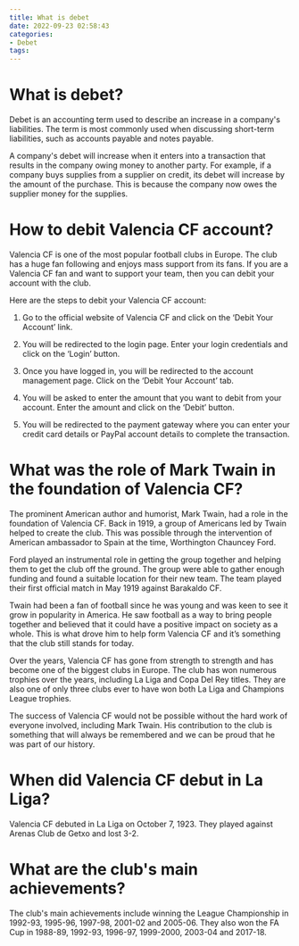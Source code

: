 ```yaml
---
title: What is debet
date: 2022-09-23 02:58:43
categories:
- Debet
tags:
---
```



#  What is debet?

Debet is an accounting term used to describe an increase in a company's liabilities. The term is most commonly used when discussing short-term liabilities, such as accounts payable and notes payable.

A company's debet will increase when it enters into a transaction that results in the company owing money to another party. For example, if a company buys supplies from a supplier on credit, its debet will increase by the amount of the purchase. This is because the company now owes the supplier money for the supplies.

#  How to debit Valencia CF account?

Valencia CF is one of the most popular football clubs in Europe. The club has a huge fan following and enjoys mass support from its fans. If you are a Valencia CF fan and want to support your team, then you can debit your account with the club.

Here are the steps to debit your Valencia CF account:

1. Go to the official website of Valencia CF and click on the ‘Debit Your Account’ link.

2. You will be redirected to the login page. Enter your login credentials and click on the ‘Login’ button.

3. Once you have logged in, you will be redirected to the account management page. Click on the ‘Debit Your Account’ tab.

4. You will be asked to enter the amount that you want to debit from your account. Enter the amount and click on the ‘Debit’ button.

5. You will be redirected to the payment gateway where you can enter your credit card details or PayPal account details to complete the transaction.

#  What was the role of Mark Twain in the foundation of Valencia CF?

The prominent American author and humorist, Mark Twain, had a role in the foundation of Valencia CF. Back in 1919, a group of Americans led by Twain helped to create the club. This was possible through the intervention of American ambassador to Spain at the time, Worthington Chauncey Ford.

Ford played an instrumental role in getting the group together and helping them to get the club off the ground. The group were able to gather enough funding and found a suitable location for their new team. The team played their first official match in May 1919 against Barakaldo CF.

Twain had been a fan of football since he was young and was keen to see it grow in popularity in America. He saw football as a way to bring people together and believed that it could have a positive impact on society as a whole. This is what drove him to help form Valencia CF and it’s something that the club still stands for today.

Over the years, Valencia CF has gone from strength to strength and has become one of the biggest clubs in Europe. The club has won numerous trophies over the years, including La Liga and Copa Del Rey titles. They are also one of only three clubs ever to have won both La Liga and Champions League trophies.

The success of Valencia CF would not be possible without the hard work of everyone involved, including Mark Twain. His contribution to the club is something that will always be remembered and we can be proud that he was part of our history.

#  When did Valencia CF debut in La Liga?

Valencia CF debuted in La Liga on October 7, 1923. They played against Arenas Club de Getxo and lost 3-2.

#  What are the club's main achievements?

The club's main achievements include winning the League Championship in 1992-93, 1995-96, 1997-98, 2001-02 and 2005-06. They also won the FA Cup in 1988-89, 1992-93, 1996-97, 1999-2000, 2003-04 and 2017-18.